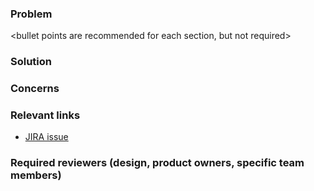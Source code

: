 ### Problem
<bullet points are recommended for each section, but not required>

### Solution

### Concerns

### Relevant links

* [JIRA issue]()

### Required reviewers (design, product owners, specific team members)

